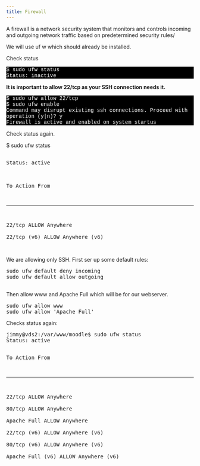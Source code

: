 ```yaml
---
title: Firewall
---
```


A firewall is a network security system that monitors and controls incoming and outgoing network traffic based on predetermined security rules/

We will use uf w which should already be installed.

Check status
 <p style="font-family:Courier; color:white; background-color:black;">
$ sudo ufw status<br>
Status: inactive<br>
   </p>

**It is important to allow 22/tcp as your SSH connection needs it.**
<p style="font-family:Courier; color:white; background-color:black;">$ sudo ufw allow 22/tcp<br>
$ sudo ufw enable<br>
Command may disrupt existing ssh connections. Proceed with operation (y|n)? y<br>
Firewall is active and enabled on system startus</p>



Check status again.

<p style="font-family:Courier; color:white; background-color:black;">
    
$ sudo ufw status
  </p>  
<pre>   
Status: active<br>

To                         Action      From
--                         ------      ----
22/tcp                     ALLOW       Anywhere                  
22/tcp (v6)                ALLOW       Anywhere (v6)  
</pre>



We are allowing only SSH. First ser up some default rules:



<p style="font-family:Courier; color:white; background-color:black;">    <pre>
sudo ufw default deny incoming
sudo ufw default allow outgoing


</pre>
</p>

Then allow www and  Apache Full which will be for our webserver.

<p style="font-family:Courier; color:white; background-color:black;">    <pre>
sudo ufw allow www
sudo ufw allow 'Apache Full'
</pre>
</p>


Checks status again:

<p style="font-family:Courier; color:white; background-color:black;">    <pre>
jimmy@vds2:/var/www/moodle$ sudo ufw status
Status: active

To                         Action      From
--                         ------      ----
22/tcp                     ALLOW       Anywhere                  
80/tcp                     ALLOW       Anywhere                  
Apache Full                ALLOW       Anywhere                  
22/tcp (v6)                ALLOW       Anywhere (v6)             
80/tcp (v6)                ALLOW       Anywhere (v6)             
Apache Full (v6)           ALLOW       Anywhere (v6)    

</pre>
</p>

